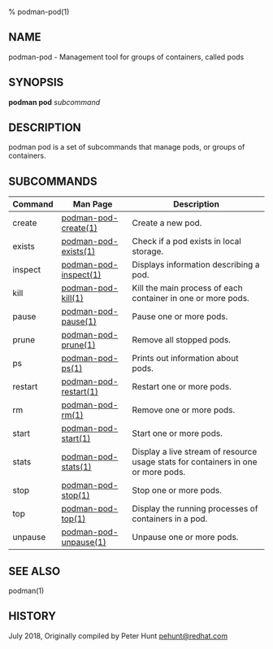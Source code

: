 % podman-pod(1)

## NAME
podman\-pod - Management tool for groups of containers, called pods

## SYNOPSIS
**podman pod** *subcommand*

## DESCRIPTION
podman pod is a set of subcommands that manage pods, or groups of containers.

## SUBCOMMANDS

| Command | Man Page                                          | Description                                                                       |
| ------- | ------------------------------------------------- | --------------------------------------------------------------------------------- |
| create  | [podman-pod-create(1)](podman-pod-create.1.md)    | Create a new pod.                                                                 |
| exists  | [podman-pod-exists(1)](podman-pod-exists.1.md)    | Check if a pod exists in local storage.                                           |
| inspect | [podman-pod-inspect(1)](podman-pod-inspect.1.md)  | Displays information describing a pod.                                            |
| kill    | [podman-pod-kill(1)](podman-pod-kill.1.md)        | Kill the main process of each container in one or more pods.                      |
| pause   | [podman-pod-pause(1)](podman-pod-pause.1.md)      | Pause one or more pods.                                                           |
| prune   | [podman-pod-prune(1)](podman-pod-prune.1.md)      | Remove all stopped pods.                                                          |
| ps      | [podman-pod-ps(1)](podman-pod-ps.1.md)            | Prints out information about pods.                                                |
| restart | [podman-pod-restart(1)](podman-pod-restart.1.md)  | Restart one or more pods.                                                         |
| rm      | [podman-pod-rm(1)](podman-pod-rm.1.md)            | Remove one or more pods.                                                          |
| start   | [podman-pod-start(1)](podman-pod-start.1.md)      | Start one or more pods.                                                           |
| stats   | [podman-pod-stats(1)](podman-pod-stats.1.md)      | Display a live stream of resource usage stats for containers in one or more pods. |
| stop    | [podman-pod-stop(1)](podman-pod-stop.1.md)        | Stop one or more pods.                                                            |
| top     | [podman-pod-top(1)](podman-pod-top.1.md)          | Display the running processes of containers in a pod.                             |
| unpause | [podman-pod-unpause(1)](podman-pod-unpause.1.md)  | Unpause one or more pods.                                                         |

## SEE ALSO
podman(1)

## HISTORY
July 2018, Originally compiled by Peter Hunt <pehunt@redhat.com>
